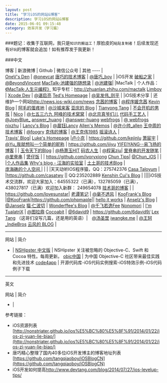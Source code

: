 ```yaml
---
layout: post
title: "学习iOS的网站&博客"
description: 学习iOS的网站&博客
date: 2015-06-01 09:15:48
category: 效率开发（学习篇）
---
```

###题记：收集于互联网，我只是`知识的搬运工`！厚脸皮的`粘贴复制者`！后续发现还有`好玩`的博客就会追加！如有推荐发于我更新！



###中文

 博客 | 新浪微博 |  Github | 微信公众号 | 其他
---- |  
[OneV's Den](http://onevcat.com) | [@onevcat](http://weibo.com/onevcat)
[唐巧的技术博客](http://blog.devtang.com) | [@唐巧_boy](http://www.weibo.com/tangqiaoboy) | |iOS开发
[破船之家](http://beyondvincent.com/) | [@BeyondVincent](http://weibo.com/beyondvincent)
[MacTalk-池建强的随想录](http://macshuo.com/) | [@池建强](http://weibo.com/idreamland)| |MacTalk | 个人作品：[《MacTalk·人生元编程》](http://macshuo.com/?p=1008) 知乎专栏：<http://zhuanlan.zhihu.com/mactalk>
[Limboy](http://blog.leezhong.com/) |
[Xcode Dev](http://nianxi.net) | [@谌启亮](http://weibo.com/u/2135198615)
[Ted's Homepage](http://wufawei.com/) | [@吴发伟_则平](http://weibo.com/wufawei) | |iOS技术分享 | 还维护一个网站<http://news.ios-wiki.com/news> 
[念茜的博客](http://nianxi.net) | [@程序媛念茜](http://weibo.com/xixiflower)
[Kevin Blog](http://blog.zhowkev.in/) | 
[阿毛的蛋疼地](http://xiangwangfeng.com/) | [@沙城来客](http://weibo.com/epmao)
[亚庆的 Blog](http://billwang1990.github.io/) | 
[Tianyong Tang](http://tang3w.com/) | 
[不会开机的男孩](http://studentdeng.github.io)  | 
[Nico](http://blog.inico.me)   | [@七五三六九 ](http://weibo.com/demont)
[阿峰的技术窝窝](http://hufeng825.github.io) | [@北京真爷们儿](http://weibo.com/hufengvip)
[代码手工艺人](http://joeyio.com) | [@JoeyBlue_](http://weibo.com/2js3)
[answer_huang](http://answerhuang.duapp.com) | [@answer-huang](http://weibo.com/u/1623064627)
[webfrogs](http://blog.nswebfrog.com/) | [@ webfrogs](http://weibo.com/u/1713195262)
[nixzhu](http://nixzhu.me) | 
[Lancy's Blog](http://gracelancy.com) | [@晨钰Lancy](http://weibo.com/lancy1014)
[Allen's Memos](http://www.imallen.com) | [@许小帅_allen](http://weibo.com/122678100)
[王中周的技术博客](http://wangzz.github.io/) | [@foogry](http://weibo.com/foogry)
[克伟的博客](http://wangkewei.cnblogs.com/) | [@王克伟1985](http://weibo.com/keweiwang)
[摇滚诗人](http://cnblogs.com/biosli) |  
[Travis' Blog](http://imi.im/)| 
[Luke's Homepage](http://geeklu.com/) |[卢小克](http://weibo.com/kejinlu) | <https://github.com/kejinlu>
[萧宸宇](http://iiiyu.com/) | [@Yu_我就想叫一个简单的昵称](http://weibo.com/iyunsn) | <https://github.com/iiiyu>
[YIFEIYANG--易飞扬的博客](http://www.yifeiyang.net/) | | 
[玉令天下的Blog](http://yulingtianxia.com) |  [@杨萧玉HIT](http://weibo.com/yulingtianxia)
[码农人生](http://msching.github.io/) | [@程寅zju](http://www.weibo.com/msching)| 
[里脊串的开发随笔](http://adad184.com) | [@里脊串](http://weibo.com/ljc1986) | 
[煲仔饭](http://ivoryxiong.org/) | | <https://github.com/ivoryxiong>
[Chun Tips](http://chun.tips/)| [@Chun_iOS](http://weibo.com/junbbcom) | | |[个人作品集](https://itunes.apple.com/cn/artist/chun/id568365741)
[Why's blog - 汪海的实验室](http://blog.callmewhy.com/) | 
[土土哥的技术Blog](http://tutuge.me/) |  
[庞海礁的个人空间 ](http://www.olinone.com/) |  | | |天天动听IOS程序猿，QQ：275742376
[Casa Taloyum](http://casatwy.com/)  |  |<https://github.com/casatwy> || QQ:235202889 
[Kenshin Cui's Blog](http://www.cnblogs.com/kenshincui/) | ||||iOS技术交流群，欢迎大家加入：64555322（已满），132785059（已满），438027817（已满）欢迎加入新群： 249654078 
[技术哥的博客](http://suenblog.duapp.com/) | | <https://github.com/lovesunstar>|
[老谭笔记](http://www.tanhao.me/) | [@毫不透风](http://weibo.com/writecodes) | 
[KooFrank's Blog](http://koofrank.com/) |[@KooFrank](http://weibo.com/phpmaple)|<https://github.com/phpmaple>||
[hello it works](http://helloitworks.com) | 
[Anselz's Blog](http://www.anselz.com/) | [@Janselz](http://weibo.com/517433742)
[猫·仁波切](https://andelf.github.io/) | 
[Wonderffee's Blog](http://wonderffee.github.io) | [@千飞若逸Fee](http://weibo.com/u/1217310237)
[Nonomori](http://nonomori.farbox.com) | 
[I'm TualatriX](http://imtx.me) | [@图拉鼎](http://weibo.com/tualatrix)
[Cocoabit](http://blog.cocoabit.com) | [@6david9](http://weibo.com/6david9) | <https://github.com/6david9/>
[Lex Tang](http://lexrus.com/) （这哥们没写几篇，还是用的英语）|　[@汤圣罡](http://weibo.com/lexrus)
[iwangke.me](http://www.iwangke.me/) | [@王轲_IndieBros](http://www.weibo.com/indiebros)
[云风的 BLOG](http://blog.codingnow.com/) | 


-----

 网站 | 简介
- |
[NSHipster 中文版](http://nshipster.cn/) | NSHipster 关注被忽略的 Objective-C、Swift 和 Cocoa 特性。每周更新。
[objc中国](http://www.objcio.cn/) | 为中国 Objective-C 社区带来最佳实践和先进技术
[code4app](http://code4app.com/) | 开源代码库-iOS代码实例搜索-iOS特效示例-iOS代码例子下载


----

英文

 网站 | 简介
- |













参考链接：

* iOS资源列表[http://nonstriater.github.io/ios%E5%BC%80%E5%8F%91/2014/01/22/ios-zi-yuan-lie-biao/](http://nonstriater.github.io/ios%E5%BC%80%E5%8F%91/2014/01/22/ios-zi-yuan-lie-biao/)
* 唐巧精心整理了国内40多位iOS开发博主的博客地址列表[https://github.com/tangqiaoboy/iOSBlogCN](https://github.com/tangqiaoboy/iOSBlogCN)
* iOS开发如何提高<http://www.devtang.com/blog/2014/07/27/ios-levelup-tips/>